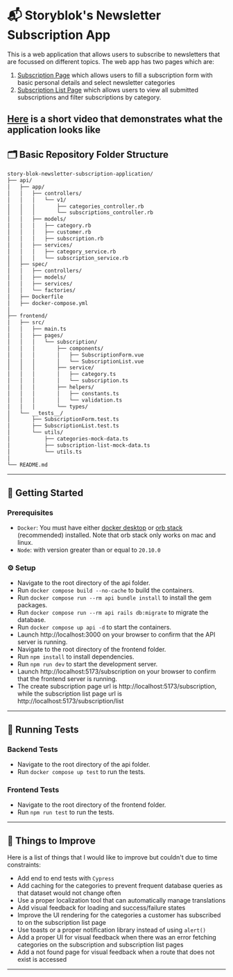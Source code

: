 # 📬 Storyblok's Newsletter Subscription App
This is a web application that allows users to subscribe to newsletters that are focussed on different topics. The web app has two pages which are:
1. [Subscription Page](http://localhost:5173/subscription) which allows users to fill a subscription form with basic personal details and select newsletter categories
2. [Subscription List Page](http://localhost:5173/subscription/list) which allows users to view all submitted subscriptions and filter subscriptions by category.


[Here](https://www.loom.com/share/0b77263a3a7445ef8020b1fbda6f6209) is a short video that demonstrates what the application looks like
---
## 🗂️ Basic Repository Folder Structure

```bash
story-blok-newsletter-subscription-application/
├── api/
│   ├── app/
│   │   ├── controllers/
│   │   │   └── v1/
│   │   │       ├── categories_controller.rb
│   │   │       └── subscriptions_controller.rb
│   │   ├── models/
│   │   │   ├── category.rb
│   │   │   ├── customer.rb
│   │   │   ├── subscription.rb
│   │   ├── services/
│   │   │   ├── category_service.rb
│   │   │   └── subscription_service.rb
│   ├── spec/
│   │   ├── controllers/
│   │   ├── models/
│   │   ├── services/
│   │   └── factories/
│   ├── Dockerfile
│   ├── docker-compose.yml
│
├── frontend/
│   ├── src/
│   │   ├── main.ts
│   │   ├── pages/
│   │   │   └── subscription/
│   │   │       ├── components/
│   │   │       │   ├── SubscriptionForm.vue
│   │   │       │   └── SubscriptionList.vue
│   │   │       ├── service/
│   │   │       │   ├── category.ts
│   │   │       │   └── subscription.ts
│   │   │       ├── helpers/
│   │   │       │   ├── constants.ts
│   │   │       │   └── validation.ts
│   │   │       └── types/
│   └── __tests__/
│       ├── SubscriptionForm.test.ts
│       ├── SubscriptionList.test.ts
│       └── utils/
│           ├── categories-mock-data.ts
│           ├── subscription-list-mock-data.ts
│           └── utils.ts
│
└── README.md
```

---

## 🚀 Getting Started

### Prerequisites
- `Docker`: You must have either [docker desktop](https://www.docker.com/products/docker-desktop) or [orb stack](https://orbstack.dev/) (recommended) installed. Note that orb stack only works on mac and linux.
- `Node`: with version greater than or equal to `20.10.0`

### ⚙️ Setup
- Navigate to the root directory of the api folder.
- Run `docker compose build --no-cache` to build the containers.
- Run `docker compose run --rm api bundle install` to install the gem packages.
- Run `docker compose run --rm api rails db:migrate` to migrate the database.
- Run `docker compose up api -d` to start the containers.
- Launch http://localhost:3000 on your browser to confirm that the API server is running.
- Navigate to the root directory of the frontend folder.
- Run `npm install` to install dependencies.
- Run `npm run dev` to start the development server.
- Launch http://localhost:5173/subscription on your browser to confirm that the frontend server is running.
- The create subscription page url is http://localhost:5173/subscription, while the subscription list page url is http://localhost:5173/subscription/list
---

## 🧪 Running Tests

### Backend Tests
- Navigate to the root directory of the api folder.
- Run `docker compose up test` to run the tests.

### Frontend Tests
- Navigate to the root directory of the frontend folder.
- Run `npm run test` to run the tests.
---

## 🔧 Things to Improve
Here is a list of things that I would like to improve but couldn't due to time constraints:
- Add end to end tests with `Cypress`
- Add caching for the categories to prevent frequent database queries as that dataset would not change often
- Use a proper localization tool that can automatically manage translations
- Add visual feedback for loading and success/failure states
- Improve the UI rendering for the categories a customer has subscribed to on the subscription list page
- Use toasts or a proper notification library instead of using `alert()`
- Add a proper UI for visual feedback when there was an error fetching categories on the subscription and subscription list pages
- Add a not found page for visual feedback when a route that does not exist is accessed
---
